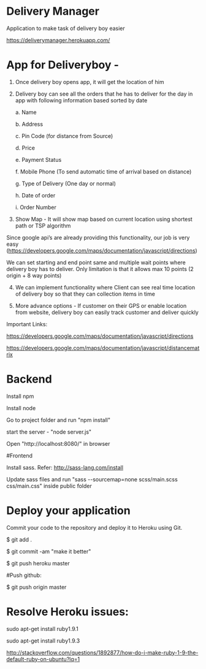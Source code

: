 # Delivery Manager
Application to make task of delivery boy easier

https://deliverymanager.herokuapp.com/

# App for Deliveryboy -

1. Once delivery boy opens app, it will get the location of him

2. Delivery boy can see all the orders that he has to deliver for the day in app with following information based sorted by date

    a. Name

  	b. Address

    c. Pin Code (for distance from Source)

  	d. Price

    e. Payment Status

    f. Mobile Phone (To send automatic time of arrival based on distance)

    g. Type of Delivery (One day or normal)

  	h. Date of order

    i. Order Number

3. Show Map - It will show map based on current location using shortest path or TSP algorithm

Since google api’s are already providing this functionality, our job is very easy (https://developers.google.com/maps/documentation/javascript/directions)

We can set starting and end point same and multiple wait points where delivery boy has to deliver. Only limitation is that it allows max 10 points (2 origin + 8  way points)

4. We can implement functionality where Client can see real time location of delivery boy so that they can collection items in time

5. More advance options - If customer on their GPS or enable location from website, delivery boy can easily track customer and deliver quickly

Important Links:

https://developers.google.com/maps/documentation/javascript/directions

https://developers.google.com/maps/documentation/javascript/distancematrix


# Backend

Install npm

Install node

Go to project folder and run "npm install"

start the server - "node server.js"

Open "http://localhost:8080/" in browser


#Frontend

Install sass. Refer: http://sass-lang.com/install

Update sass files and run "sass --sourcemap=none scss/main.scss css/main.css" inside public folder

# Deploy your application

Commit your code to the repository and deploy it to Heroku using Git.

$ git add .

$ git commit -am "make it better"

$ git push heroku master


#Push github:

$ git push origin master

# Resolve Heroku issues:

sudo apt-get install ruby1.9.1

sudo apt-get install ruby1.9.3

http://stackoverflow.com/questions/1892877/how-do-i-make-ruby-1-9-the-default-ruby-on-ubuntu?lq=1




